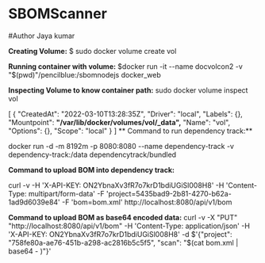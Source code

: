 # SBOMScanner
#Author Jaya kumar

**Creating Volume:**
$ sudo docker volume create vol

**Running container with volume:** 
$docker run -it --name docvolcon2 -v "$(pwd)"/pencilblue:/sbomnodejs docker_web


**Inspecting Volume to know container path:**
sudo docker volume inspect vol

[
    {
        "CreatedAt": "2022-03-10T13:28:35Z",
        "Driver": "local",
        "Labels": {},
        "Mountpoint": **"/var/lib/docker/volumes/vol/_data",**
        "Name": "vol",
        "Options": {},
        "Scope": "local"
    }
]
**
Command to run dependency track:**

docker run -d -m 8192m -p 8080:8080 --name dependency-track -v dependency-track:/data dependencytrack/bundled

**Command to upload BOM into dependency track:**

curl -v -H 'X-API-KEY: ON2YbnaXv3fR7o7krD1bdiUGiSl008H8' -H 'Content-Type: multipart/form-data' -F 'project=5435bad9-2b81-4270-b62a-1ad9d6039e84' -F 'bom=bom.xml' http://localhost:8080/api/v1/bom

**Command to upload BOM as base64 encoded data:**
curl -v -X "PUT" "http://localhost:8080/api/v1/bom" -H 'Content-Type: application/json' -H 'X-API-KEY: ON2YbnaXv3fR7o7krD1bdiUGiSl008H8' -d $'{"project": "758fe80a-ae76-451b-a298-ac2816b5c5f5", "scan": "$(cat bom.xml | base64 - )"}'

